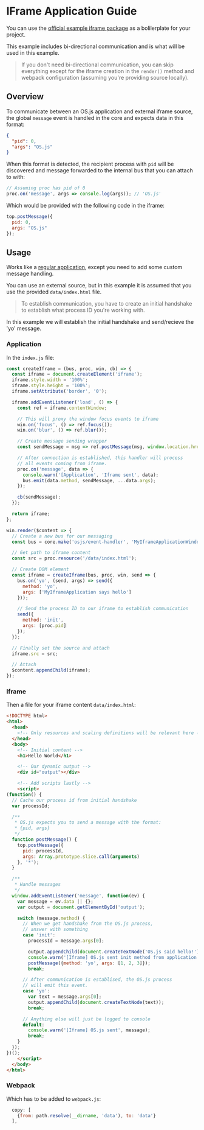 # IFrame Application Guide

You can use the [official example iframe package](https://github.com/os-js/osjs-example-iframe-application) as a bolilerplate for your project.

This example includes bi-directional communication and is what will be used in this example.

> If you don't need bi-directional communication, you can skip everything except for the iframe creation in the `render()` method and webpack configuration (assuming you're providing source locally).

## Overview

To communicate between an OS.js application and external iframe source, the global `message` event is handled in the core and expects data in this format:

```json
{
  "pid": 0,
  "args": "OS.js"
}
```

When this format is detected, the recipient process with `pid` will be discovered and message forwarded to the internal bus that you can attach to with:

```javascript
// Assuming proc has pid of 0
proc.on('message', args => console.log(args)); // 'OS.js'
```

Which would be provided with the following code in the iframe:

```javascript
top.postMessage({
  pid: 0,
  args: "OS.js"
});
```

## Usage

Works like a [regular application](../../tutorial/application/README.md), except you need to add some custom message handling.

You can use an external source, but in this example it is assumed that you use the provided `data/index.html` file.

> To establish communication, you have to create an initial handshake to establish what process ID you're working with.

In this example we will establish the initial handshake and send/recieve the 'yo' message.

### Application

In the `index.js` file:

```javascript
const createIframe = (bus, proc, win, cb) => {
  const iframe = document.createElement('iframe');
  iframe.style.width = '100%';
  iframe.style.height = '100%';
  iframe.setAttribute('border', '0');

  iframe.addEventListener('load', () => {
    const ref = iframe.contentWindow;

    // This will proxy the window focus events to iframe
    win.on('focus', () => ref.focus());
    win.on('blur', () => ref.blur());

    // Create message sending wrapper
    const sendMessage = msg => ref.postMessage(msg, window.location.href);

    // After connection is established, this handler will process
    // all events coming from iframe.
    proc.on('message', data => {
      console.warn('[Application', 'Iframe sent', data);
      bus.emit(data.method, sendMessage, ...data.args);
    });

    cb(sendMessage);
  });

  return iframe;
};

win.render($content => {
  // Create a new bus for our messaging
  const bus = core.make('osjs/event-handler', 'MyIframeApplicationWindow');

  // Get path to iframe content
  const src = proc.resource('/data/index.html');

  // Create DOM element
  const iframe = createIframe(bus, proc, win, send => {
    bus.on('yo', (send, args) => send({
      method: 'yo',
      args: ['MyIframeApplication says hello']
    }));

    // Send the process ID to our iframe to establish communication
    send({
      method: 'init',
      args: [proc.pid]
    });
  });

  // Finally set the source and attach
  iframe.src = src;

  // Attach
  $content.appendChild(iframe);
});
```

### Iframe

Then a file for your iframe content `data/index.html`:

```html
<!DOCTYPE html>
<html>
  <head>
    <!-- Only resources and scaling definitions will be relevant here -->
  </head>
  <body>
    <!-- Initial content -->
    <h1>Hello World</h1>

    <!-- Our dynamic output -->
    <div id="output"></div>

    <!-- Add scripts lastly -->
    <script>
(function() {
  // Cache our process id from initial handshake
  var processId;

  /**
   * OS.js expects you to send a message with the format:
   * {pid, args}
   */
  function postMessage() {
    top.postMessage({
      pid: processId,
      args: Array.prototype.slice.call(arguments)
    }, '*');
  }

  /**
   * Handle messages
   */
  window.addEventListener('message', function(ev) {
    var message = ev.data || {};
    var output = document.getElementById('output');

    switch (message.method) {
      // When we get handshake from the OS.js process,
      // answer with something
      case 'init':
        processId = message.args[0];

        output.appendChild(document.createTextNode('OS.js said hello!'));
        console.warn('[Iframe] OS.js sent init method from application', message.args, processId);
        postMessage({method: 'yo', args: [1, 2, 3]});
        break;

      // After communication is establised, the OS.js process
      // will emit this event.
      case 'yo':
        var text = message.args[0];
        output.appendChild(document.createTextNode(text));
        break;

      // Anything else will just be logged to console
      default:
        console.warn('[Iframe] OS.js sent', message);
        break;
    }
  });
})();
    </script>
  </body>
</html>
```

### Webpack

Which has to be added to  `webpack.js`:

```javascript
  copy: [
    {from: path.resolve(__dirname, 'data'), to: 'data'}
  ],
```
